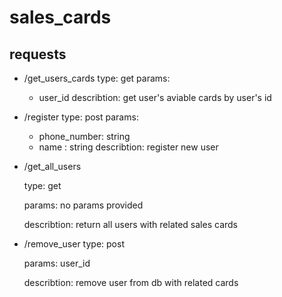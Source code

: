 # sales_cards
##  requests

* /get_users_cards
  type:
    get
  params:
  - user_id
  describtion:
  get user's aviable cards by user's id

* /register
  type:
    post
  params:
  - phone_number: string
  - name : string
  describtion:
  register new user

* /get_all_users
  
  type:
    get
  
  params:
    no params provided
  
  describtion:
  return all users with related sales cards
  
* /remove_user
  type:
    post
  
  params:
    user_id
  
  describtion:
  remove user from db with related cards
